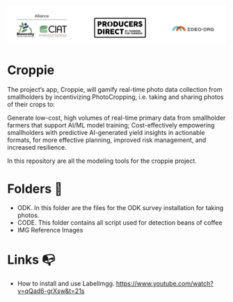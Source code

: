 <img src="https://github.com/j-river1/Croppie/blob/main/IMG/logo_CIATIDEO.png" alt="centered image" id="logo" data-height-percentage="100" data-actual-width="140" data-actual-height="55" class="center">

# Croppie
The project’s app, Croppie, will gamify real-time photo data collection from smallholders by incentivizing PhotoCropping, i.e. taking and sharing photos of their crops to:

Generate low-cost, high volumes of real-time primary data from smallholder farmers that support AI/ML model training;
Cost-effectively empowering smallholders with predictive AI-generated yield insights in actionable formats, for more effective planning, improved risk management, and increased resilience.


In this repository are all the modeling tools for the croppie project.



# Folders :open_file_folder:
- ODK. In this folder are the files for the ODK survey installation for taking photos.
- CODE. This folder contains all script used for detection beans of coffee
- IMG  Reference Images 


# Links :mailbox_with_no_mail:
- How to install and use LabelImgg.  https://www.youtube.com/watch?v=qQad6-grXsw&t=21s



